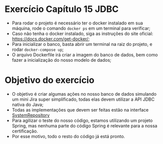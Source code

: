 # Exercício Capítulo 15 JDBC

- Para rodar o projeto é necessário ter o docker instalado em sua máquina, rode o comando ``docker ps`` em um terminal para verificar;
- Caso não tenha o docker instalado, siga as instruções do site oficial: https://docs.docker.com/get-docker/;
- Para inicializar o banco, basta abrir um terminal na raiz do projeto, e rodar ``docker-compose up``;
- O arquivo Dockerfile irá criar a imagem do banco de dados, bem como fazer a inicialização do nosso modelo de dados;

# Objetivo do exercício

- O objetivo é criar algumas ações no nosso banco de dados simulando um mini Jira super simplificado, todas elas devem utilizar a API JDBC nativa do Java;
- Todas as implementações que devem ser feitas estão na interface [SystemRepository](src/main/java/org/example/jdbccap15/repository/SystemRepository.java)
- Para agilizar o teste do nosso código, estamos utilizando um projeto Spring, mas nenhuma parte do código Spring é relevante para a nossa certificação.
- Por esse motivo, todo o resto do código já está pronto.